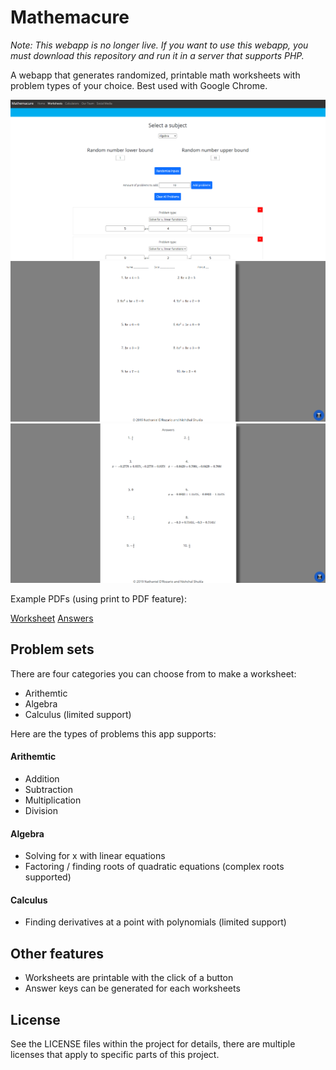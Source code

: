 # Mathemacure

*Note: This webapp is no longer live. If you want to use this webapp, you must download this repository and run it in a server that supports PHP.*

A webapp that generates randomized, printable math worksheets with problem types of your choice.
Best used with Google Chrome.

![Screenshot of Mathemacure's problem editor](/images/editor-screenshot.png)
![Screenshot of a Mathemacure-generated worksheet](/images/problem-sheet-screenshot.png)
![Screenshot of a Mathemacure-generated answer key](/images/answer-sheet-screenshot.png)

Example PDFs (using print to PDF feature):

[Worksheet](/examples/example-problems.pdf)
[Answers](/examples/example-answers.pdf)

## Problem sets

There are four categories you can choose from to make a worksheet:
- Arithemtic
- Algebra
- Calculus (limited support)

Here are the types of problems this app supports:

#### Arithemtic
- Addition
- Subtraction
- Multiplication
- Division

#### Algebra
- Solving for x with linear equations
- Factoring / finding roots of quadratic equations (complex roots supported)

#### Calculus
- Finding derivatives at a point with polynomials (limited support)

## Other features
- Worksheets are printable with the click of a button
- Answer keys can be generated for each worksheets

## License
See the LICENSE files within the project for details, there are multiple licenses that apply to specific parts of this project.

